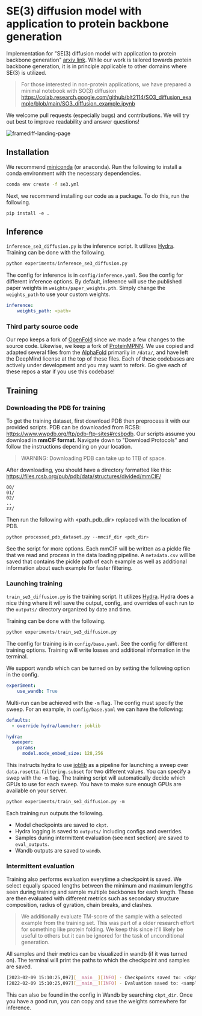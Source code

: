 # SE(3) diffusion model with application to protein backbone generation

Implementation for "SE(3) diffusion model with application to protein backbone generation" [arxiv link](https://arxiv.org/abs/2302.02277).
While our work is tailored towards protein backbone generation, it is in principle applicable to other domains where SE(3) is utilized.

> For those interested in non-protein applications, we have prepared a minimal notebook with SO(3) diffusion
> https://colab.research.google.com/github/blt2114/SO3_diffusion_example/blob/main/SO3_diffusion_example.ipynb 

We welcome pull requests (especially bugs) and contributions.
We will try out best to improve readability and answer questions!

![framediff-landing-page](https://github.com/jasonkyuyim/se3_diffusion/blob/master/media/denoising.gif)

## Installation

We recommend [miniconda](https://docs.conda.io/en/main/miniconda.html) (or anaconda).
Run the following to install a conda environment with the necessary dependencies.
```bash
conda env create -f se3.yml
```

Next, we recommend installing our code as a package. To do this, run the following.
```
pip install -e .
```

## Inference

`inference_se3_diffusion.py` is the inference script. It utilizes [Hydra](https://hydra.cc).
Training can be done with the following.
```python
python experiments/inference_se3_diffusion.py
```
The config for inference is in `config/inference.yaml`.
See the config for different inference options.
By default, inference will use the published paper weights in `weights/paper_weights.pth`.
Simply change the `weights_path` to use your custom weights.
```yaml
inference:
    weights_path: <path>
```

### Third party source code

Our repo keeps a fork of [OpenFold](https://github.com/aqlaboratory/openfold) since we made a few changes to the source code.
Likewise, we keep a fork of [ProteinMPNN](https://github.com/dauparas/ProteinMPNN).
We use copied and adapted several files from the [AlphaFold](https://github.com/deepmind/alphafold) primarily in `/data/`, and have left the DeepMind license at the top of these files.
Each of these codebases are actively under development and you may want to refork.
Go give each of these repos a star if you use this codebase!

## Training


### Downloading the PDB for training
To get the training dataset, first download PDB then preprocess it with our provided scripts.
PDB can be downloaded from RCSB: https://www.wwpdb.org/ftp/pdb-ftp-sites#rcsbpdb.
Our scripts assume you download in **mmCIF format**.
Navigate down to "Download Protocols" and follow the instructions depending on your location.

> WARNING: Downloading PDB can take up to 1TB of space.

After downloading, you should have a directory formatted like this:
https://files.rcsb.org/pub/pdb/data/structures/divided/mmCIF/ 
```
00/
01/
02/
..
zz/
```
Then run the following with <path_pdb_dir> replaced with the location of PDB.
```python
python processed_pdb_dataset.py --mmcif_dir <pdb_dir> 
```
See the script for more options. Each mmCIF will be written as a pickle file that
we read and process in the data loading pipeline. A `metadata.csv` will be saved
that contains the pickle path of each example as well as additional information
about each example for faster filtering.

### Launching training 
`train_se3_diffusion.py` is the training script. It utilizes [Hydra](https://hydra.cc).
Hydra does a nice thing where it will save the output, config, and overrides of each run to the `outputs/` directory organized by date and time. 

Training can be done with the following.
```python
python experiments/train_se3_diffusion.py
```
The config for training is in `config/base.yaml`.
See the config for different training options.
Training will write losses and additional information in the terminal.

We support wandb which can be turned on by setting the following option in the config.

```yaml
experiment:
    use_wandb: True
```

Multi-run can be achieved with the `-m` flag. The config must specify the sweep.
For an example, in `config/base.yaml` we can have the following:
```yaml
defaults:
  - override hydra/launcher: joblib

hydra:
  sweeper:
    params:
      model.node_embed_size: 128,256
```
This instructs hydra to use [joblib](https://joblib.readthedocs.io/en/latest/)
as a pipeline for launching a sweep over `data.rosetta.filtering.subset` for two
different values. You can specify a swep with the `-m` flag. The training script
will automatically decide which GPUs to use for each sweep. You have to make sure
enough GPUs are available on your server.

```python
python experiments/train_se3_diffusion.py -m
```
Each training run outputs the following.
* Model checkpoints are saved to `ckpt`.
* Hydra logging is saved to `outputs/` including configs and overrides.
* Samples during intermittent evaluation (see next section) are saved to `eval_outputs`.
* Wandb outputs are saved to `wandb`.

### Intermittent evaluation

Training also performs evaluation everytime a checkpoint is saved.
We select equally spaced lengths between the minimum and maximum lengths seen during training and sample multiple backbones for each length.
These are then evaluated with different metrics such as secondary structure composition, radius of gyration, chain breaks, and clashes.

> We additionally evaluate TM-score of the sample with a selected example from the training set.
> This was part of a older research effort for something like protein folding.
> We keep this since it'll likely be useful to others but it can be ignored for 
> the task of unconditional generation.

All samples and their metrics can be visualized in wandb (if it was turned on).
The terminal will print the paths to which the checkpoint and samples are saved.
```bash
[2023-02-09 15:10:25,097][__main__][INFO] - Checkpoints saved to: <ckpt_path>
[2022-02-09 15:10:25,097][__main__][INFO] - Evaluation saved to: <sample_path>
```
This can also be found in the config in Wandb by searching `ckpt_dir`.
Once you have a good run, you can copy and save the weights somewhere for inference.

